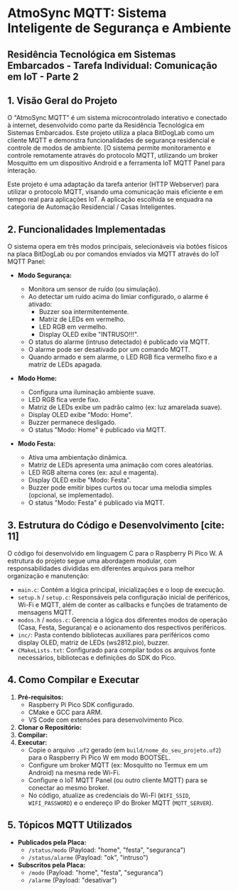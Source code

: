 # AtmoSync MQTT: Sistema Inteligente de Segurança e Ambiente

## Residência Tecnológica em Sistemas Embarcados - Tarefa Individual: Comunicação em IoT - Parte 2

## 1. Visão Geral do Projeto

O "AtmoSync MQTT" é um sistema microcontrolado interativo e conectado à internet, desenvolvido como parte da Residência Tecnológica em Sistemas Embarcados.  Este projeto utiliza a placa BitDogLab como um cliente MQTT e demonstra funcionalidades de segurança residencial e controle de modos de ambiente. [O sistema permite monitoramento e controle remotamente através do protocolo MQTT, utilizando um broker Mosquitto em um dispositivo Android e a ferramenta IoT MQTT Panel para interação. 

Este projeto é uma adaptação da tarefa anterior (HTTP Webserver) para utilizar o protocolo MQTT, visando uma comunicação mais eficiente e em tempo real para aplicações IoT. A aplicação escolhida se enquadra na categoria de Automação Residencial / Casas Inteligentes.

## 2. Funcionalidades Implementadas

O sistema opera em três modos principais, selecionáveis via botões físicos na placa BitDogLab ou por comandos enviados via MQTT através do IoT MQTT Panel:

* **Modo Segurança:**
    * Monitora um sensor de ruído (ou simulação).
    * Ao detectar um ruído acima do limiar configurado, o alarme é ativado:
        * Buzzer soa intermitentemente.
        * Matriz de LEDs em vermelho.
        * LED RGB em vermelho.
        * Display OLED exibe "INTRUSO!!!".
    * O status do alarme (intruso detectado) é publicado via MQTT.
    * O alarme pode ser desativado por um comando MQTT.
    * Quando armado e sem alarme, o LED RGB fica vermelho fixo e a matriz de LEDs apagada.

* **Modo Home:**
    * Configura uma iluminação ambiente suave.
    * LED RGB fica verde fixo.
    * Matriz de LEDs exibe um padrão calmo (ex: luz amarelada suave).
    * Display OLED exibe "Modo: Home".
    * Buzzer permanece desligado.
    * O status "Modo: Home" é publicado via MQTT.

* **Modo Festa:**
    * Ativa uma ambientação dinâmica.
    * Matriz de LEDs apresenta uma animação com cores aleatórias.
    * LED RGB alterna cores (ex: azul e magenta).
    * Display OLED exibe "Modo: Festa".
    * Buzzer pode emitir bipes curtos ou tocar uma melodia simples (opcional, se implementado).
    * O status "Modo: Festa" é publicado via MQTT.

## 3. Estrutura do Código e Desenvolvimento [cite: 11]

O código foi desenvolvido em linguagem C para o Raspberry Pi Pico W. A estrutura do projeto segue uma abordagem modular, com responsabilidades divididas em diferentes arquivos para melhor organização e manutenção:

* `main.c`: Contém a lógica principal, inicializações e o loop de execução.
* `setup.h` / `setup.c`: Responsáveis pela configuração inicial de periféricos, Wi-Fi e MQTT, além de conter as callbacks e funções de tratamento de mensagens MQTT.
* `modos.h` / `modos.c`: Gerencia a lógica dos diferentes modos de operação (Casa, Festa, Segurança) e o acionamento dos respectivos periféricos.
* `inc/`: Pasta contendo bibliotecas auxiliares para periféricos como display OLED, matriz de LEDs (ws2812.pio), buzzer.
* `CMakeLists.txt`: Configurado para compilar todos os arquivos fonte necessários, bibliotecas e definições do SDK do Pico.


## 4. Como Compilar e Executar

1.  **Pré-requisitos:**
    * Raspberry Pi Pico SDK configurado.
    * CMake e GCC para ARM.
    *  VS Code com extensões para desenvolvimento Pico.
2.  **Clonar o Repositório:**
3.  **Compilar:**
4.  **Executar:**
    * Copie o arquivo `.uf2` gerado (em `build/nome_do_seu_projeto.uf2`) para o Raspberry Pi Pico W em modo BOOTSEL.
    * Configure um broker MQTT (ex: Mosquitto no Termux em um Android) na mesma rede Wi-Fi.
    * Configure o IoT MQTT Panel (ou outro cliente MQTT) para se conectar ao mesmo broker.
    * No código, atualize as credenciais do Wi-Fi (`WIFI_SSID`, `WIFI_PASSWORD`) e o endereço IP do Broker MQTT (`MQTT_SERVER`).

## 5. Tópicos MQTT Utilizados

* **Publicados pela Placa:**
    * `/status/modo` (Payload: "home", "festa", "seguranca")
    * `/status/alarme` (Payload: "ok", "intruso")
* **Subscritos pela Placa:**
    * `/modo` (Payload: "home", "festa", "seguranca")
    * `/alarme` (Payload: "desativar")
